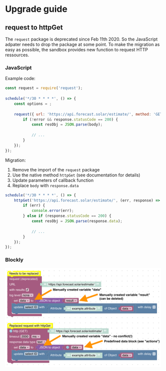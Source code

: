 # Upgrade guide

## request to httpGet

The `request` package is deprecated since Feb 11th 2020. So the JavaScript adpater needs to drop the package at some point. To make the migration as easy as possible, the sandbox provides new function to request HTTP ressources.

### JavaScript

Example code:

```js
const request = require('request');

schedule('*/30 * * * *', () => {
    const options = ;

    request({ url: 'https://api.forecast.solar/estimate/', method: 'GET' }, (error, response, body) => {
        if (!error && response.statusCode == 200) {
            const resObj = JSON.parse(body);

            // ...
        }
    });
});
```

Migration:

1. Remove the import of the `request` package
2. Use the native method `httpGet` (see documentation for details)
3. Update parameters of callback function
4. Replace `body` with `response.data`

```js
schedule('*/30 * * * *', () => {
    httpGet('https://api.forecast.solar/estimate/', (err, response) => {
        if (err) {
            console.error(err);
        } else if (response.statusCode == 200) {
            const resObj = JSON.parse(response.data);
 
            // ...
        }
    });
});
```

### Blockly

![Blockly request to httpGet](img/upgrade-guide/request-httpGet.png)
